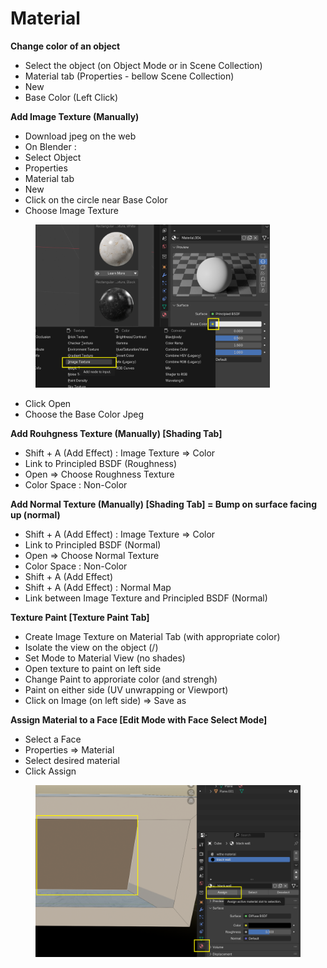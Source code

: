 # Material

**Change color of an object**

* Select the object (on Object Mode or in Scene Collection)
* Material tab (Properties - bellow Scene Collection)
* New
* Base Color (Left Click)

**Add Image Texture (Manually)**

* Download jpeg on the web
* On  Blender :&#x20;
* Select Object
* Properties&#x20;
* Material tab
* New
* Click on the circle near Base Color
* Choose Image Texture

<figure><img src="../.gitbook/assets/image (10).png" alt="" width="375"><figcaption></figcaption></figure>

* Click Open
* Choose the Base Color Jpeg

**Add Rouhgness Texture (Manually) \[Shading Tab]**

* Shift + A (Add Effect) : Image Texture ⇒ Color
* Link to Principled BSDF (Roughness)
* Open ⇒ Choose Roughness Texture
* Color Space : Non-Color

**Add Normal Texture (Manually) \[Shading Tab] = Bump on surface facing up (normal)**

* Shift + A (Add Effect) : Image Texture ⇒ Color
* Link to Principled BSDF (Normal)
* Open ⇒ Choose Normal Texture
* Color Space : Non-Color
* Shift + A (Add Effect)
* Shift + A (Add Effect) : Normal Map
* Link between Image Texture and Principled BSDF (Normal)

**Texture Paint  \[Texture Paint Tab]**

* Create Image Texture on Material Tab (with appropriate color)
* Isolate the view on the object (/)
* Set Mode to Material View (no shades)
* Open texture to paint on left side
* Change Paint to approriate color (and strengh)
* Paint on either side (UV unwrapping or Viewport)
* Click on Image (on left side) ⇒ Save as

**Assign Material to a Face  \[Edit Mode with Face Select Mode]**

* Select a Face
* Properties ⇒ Material
* Select desired material
* Click Assign

<figure><img src="../.gitbook/assets/image.png" alt="" width="563"><figcaption></figcaption></figure>
